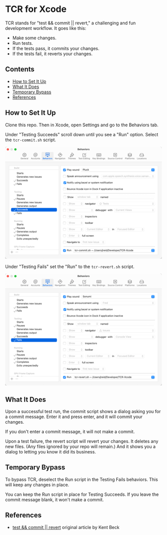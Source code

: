 # TCR for Xcode

TCR stands for "test && commit || revert," a challenging and fun development workflow. It goes like this:
- Make some changes.
- Run tests.
- If the tests pass, it commits your changes.
- If the tests fail, it reverts your changes.

## Contents

- [How to Set It Up](#how-to-set-it-up)
- [What It Does](#what-it-does)
- [Temporary Bypass](#temporary-bypass)
- [References](#references)

## How to Set It Up

Clone this repo. Then in Xcode, open Settings and go to the Behaviors tab.

Under "Testing Succeeds" scroll down until you see a "Run" option. Select the `tcr-commit.sh` script.

![Set behavior for Test Succeeds to tcr-commit.sh](images/succeeds.png)

Under "Testing Fails" set the "Run" to the `tcr-revert.sh` script.

![Set behavior for Test Fails to tcr-revert.sh](images/fails.png)

## What It Does

Upon a successful test run, the commit script shows a dialog asking you for a commit message. Enter it and press enter, and it will commit your changes.

If you don't enter a commit message, it will not make a commit.

Upon a test failure, the revert script will revert your changes. It deletes any new files. (Any files ignored by your repo will remain.) And it shows you a dialog to letting you know it did its business.

## Temporary Bypass

To bypass TCR, deselect the Run script in the Testing Fails behaviors. This will keep any changes in place.

You can keep the Run script in place for Testing Succeeds. If you leave the commit message blank, it won't make a commit.

## References

- [test && commit || revert](https://medium.com/@kentbeck_7670/test-commit-revert-870bbd756864) original article by Kent Beck
